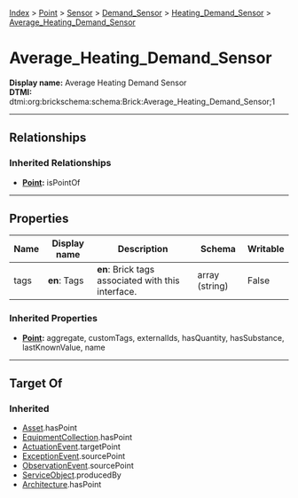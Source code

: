 [Index](../../../../index.md) > [Point](../../../Point.md) > [Sensor](../../Sensor.md) > [Demand_Sensor](../Demand_Sensor.md) > [Heating_Demand_Sensor](Heating_Demand_Sensor.md) > [Average_Heating_Demand_Sensor](#)
# Average_Heating_Demand_Sensor

**Display name:** Average Heating Demand Sensor<br />
**DTMI:** dtmi:org:brickschema:schema:Brick:Average_Heating_Demand_Sensor;1

---

## Relationships

### Inherited Relationships
* **[Point](../../../Point.md):** isPointOf

---

## Properties

|Name|Display name|Description|Schema|Writable|
|-|-|-|-|-|
|tags|**en**: Tags|**en**: Brick tags associated with this interface.|array (string)|False|
### Inherited Properties
* **[Point](../../../Point.md):** aggregate, customTags, externalIds, hasQuantity, hasSubstance, lastKnownValue, name

---

## Target Of
### Inherited
* [Asset](../../../../Asset/Asset.md).hasPoint
* [EquipmentCollection](../../../../Collection/EquipmentCollection.md).hasPoint
* [ActuationEvent](../../../../Event/PointEvent/ActuationEvent.md).targetPoint
* [ExceptionEvent](../../../../Event/PointEvent/ExceptionEvent.md).sourcePoint
* [ObservationEvent](../../../../Event/PointEvent/ObservationEvent.md).sourcePoint
* [ServiceObject](../../../../Information/ServiceObject/ServiceObject.md).producedBy
* [Architecture](../../../../Space/Architecture/Architecture.md).hasPoint
